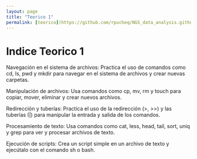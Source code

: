 ```yaml
---
layout: page
title: "Teorico 1"
permalink: [teorico](https://github.com/rpucheq/NGS_data_analysis.github.io/blob/e38be14957b94bbcf77bbbe034df959987754973/Teorico_1.md)
---
```


# Indice Teorico 1

Navegación en el sistema de archivos: Practica el uso de comandos como cd, ls, pwd y mkdir para navegar en el sistema de archivos y crear nuevas carpetas.

Manipulación de archivos: Usa comandos como cp, mv, rm y touch para copiar, mover, eliminar y crear nuevos archivos.

Redirección y tuberías: Practica el uso de la redirección (>, >>) y las tuberías (|) para manipular la entrada y salida de los comandos.

Procesamiento de texto: Usa comandos como cat, less, head, tail, sort, uniq y grep para ver y procesar archivos de texto.

Ejecución de scripts: Crea un script simple en un archivo de texto y ejecútalo con el comando sh o bash.
